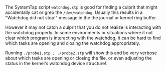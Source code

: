 The SystemTap script `watchdog.stp` is good for finding a culprit that might accidentally cat or grep the `/dev/watchdog`.
Usually this results in a "Watchdog did not stop!" message in the the journal or kernel ring buffer. 

However it may not catch a culprit that you do not realize is interacting with the watchdog properly.
In some environments or situations where it not clear which program is interacting with the watchdog,
it can be hard to find which tasks are opening and closing the watchdog appropriately. 

Running `./probe1.stp ; ./probe2.stp` will show this and be very verbose about which tasks are opening 
or closing the file, or even adjusting the status in the kernel's watchdog device structure!.

